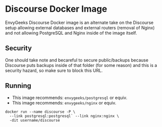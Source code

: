 # Discourse Docker Image

EnvyGeeks Discourse Docker image is an alternate take on the Discourse
setup allowing external databases and external routers (removal of Nginx) and
not allowing PostgreSQL and Nginx inside of the image itself.

## Security

One should take note and becareful to secure public/backups because
Discourse puts backups inside of that folder (for some reason) and this is a
security hazard, so make sure to block this URL.

## Running

* This image recommends: `envygeeks/postgresql` or equiv.
* This image recommends: `envygeeks/nginx` or equiv.

```shell
docker run --name discourse -P \
  --link postgresql:postgresql` --link nginx:nginx \
  -dit username/discourse
```
